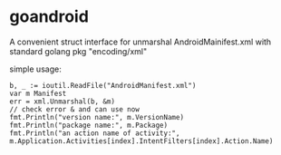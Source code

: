 goandroid
================

A convenient struct interface for unmarshal AndroidMainifest.xml with standard golang pkg "encoding/xml"

simple usage:  

    b, _ := ioutil.ReadFile("AndroidManifest.xml")  
    var m Manifest  
    err = xml.Unmarshal(b, &m)  
    // check error & and can use now  
    fmt.Println("version name:", m.VersionName)  
    fmt.Println("package name:", m.Package)  
    fmt.Println("an action name of activity:", m.Application.Activities[index].IntentFilters[index].Action.Name)

